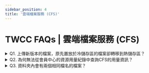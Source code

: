 ```yaml
---
sidebar_position: 4
title: '雲端檔案服務 (CFS)'
---
```


# TWCC FAQs | 雲端檔案服務 (CFS)

<details>

<summary> Q1. 上傳新版本的檔案，原先置放於冷儲存區的檔案卻轉移到熱儲存區？</summary>

檔案版本管理功能，於上傳新版本後，原檔案會成為舊版本並置於原儲存區不會被搬移。在資料夾檔案列表所顯示為最新版本的檔案，舊版本可於該檔案右側目錄點擊「版本紀錄」查看。

</details>

<details>

<summary> Q2. 為何無法從會員中心的資源用量紀錄中查詢CFS的用量資訊？</summary>

CFS 用量只有專案管理員或建立者才有權限查看用量紀錄，若您的帳號權限為使用者，將無法查閱資源用量，可請該專案的管理員協助查詢或是提升您的權限。

</details>

<details>

<summary> Q3. 資料夾內會有兩個相同檔名的檔案？</summary>

出現此情況的原因為前一次檔案上傳尚未完成，即上傳相同檔名的檔案。因此未完成上傳的檔案無版本資訊，而再次上傳的檔案會被視作新檔案。建議利用網頁上傳新版本檔案時，先確認清單內已有該檔案再上傳。如果是使用 API，請勿連續上傳相同檔名的檔案到同一個資料夾內。如果是使用API，請勿連續上傳相同檔名的檔案到同一個資料夾內。

</details>
